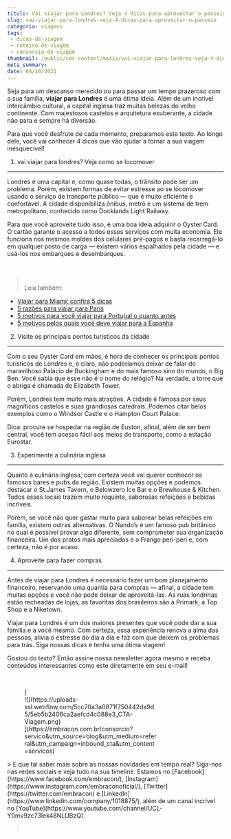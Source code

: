 ```yaml
---
titulo: Vai viajar para Londres? Veja 4 dicas para aproveitar o passeio!
slug: vai-viajar-para-londres-veja-4-dicas-para-aproveitar-o-passeio
categoria: viagens
tags:
 - dicas-de-viagem
 - roteiro-de-viagem
 - consorcio-de-viagem
thumbnail: /public/cms-content/media/vai-viajar-para-londres-veja-4-dicas-para-aproveitar-o-passeio.jpeg
meta_summary: 
date: 04/10/2021
---
```

Seja para um descanso merecido ou para passar um tempo prazeroso com a sua família, **viajar para Londres** é uma ótima ideia. Além de um incrível intercâmbio cultural, a capital inglesa traz muitas belezas do velho continente. Com majestosos castelos e arquitetura exuberante, a cidade não para e sempre há diversão.

Para que você desfrute de cada momento, preparamos este texto. Ao longo dele, você vai conhecer 4 dicas que vão ajudar a tornar a sua viagem inesquecível!

1. vai viajar para londres? Veja como se locomover
--------------------------------------------------

Londres é uma capital e, como quase todas, o trânsito pode ser um problema. Porém, existem formas de evitar estresse ao se locomover usando o serviço de transporte público — que é muito eficiente e confortável. A cidade disponibiliza ônibus, metrô e um sistema de trem metropolitano, conhecido como Docklands Light Railway.

Para que você aproveite tudo isso, é uma boa ideia adquirir o Oyster Card. O cartão garante o acesso a todos esses serviços com muita economia. Ele funciona nos mesmos moldes dos celulares pré-pagos e basta recarregá-lo em qualquer posto de carga — existem vários espalhados pela cidade — e usá-los nos embarques e desembarques.

‍

> ‍  
> Leia também:

- [Viajar para Miami: confira 5 dicas](https://www.embracon.com.br/blog/viajar-para-miami-confira-5-dicas)
- [5 razões para viajar para Paris](https://www.embracon.com.br/blog/5-razoes-para-viajar-para-paris)
- [5 motivos para você viajar para Portugal o quanto antes](https://www.embracon.com.br/blog/5-motivos-para-voce-viajar-para-portugal-o-quanto-antes)
- [5 motivos pelos quais você deve viajar para a Espanha](https://www.embracon.com.br/blog/5-motivos-pelos-quais-voce-deve-viajar-para-a-espanha)

2. Visite os principais pontos turísticos da cidade
---------------------------------------------------

Com o seu Oyster Card em mãos, é hora de conhecer os principais pontos turísticos de Londres e, é claro, não poderíamos deixar de falar do maravilhoso Palácio de Buckingham e do mais famoso sino do mundo, o Big Ben. Você sabia que esse não é o nome do relógio? Na verdade, a torre que o abriga é chamada de Elizabeth Tower.

Porém, Londres tem muito mais atrações. A cidade é famosa por seus magníficos castelos e suas grandiosas catedrais. Podemos citar belos exemplos como o Windsor Castle e o Hampton Court Palace.

Dica: procure se hospedar na região de Euston, afinal, além de ser bem central, você tem acesso fácil aos meios de transporte, como a estação Eurostar.

3. Experimente a culinária inglesa
----------------------------------

Quanto à culinária inglesa, com certeza você vai querer conhecer os famosos bares e pubs da região. Existem muitas opções e podemos destacar o St.James Tavern, o Belowzero Ice Bar e o Brewhouse &amp; Kitchen. Todos esses locais trazem muito requinte, saborosas refeições e bebidas incríveis.

Porém, se você não quer gastar muito para saborear belas refeições em família, existem outras alternativas. O Nando’s é um famoso pub britânico no qual é possível provar algo diferente, sem comprometer sua organização financeira. Um dos pratos mais apreciados é o Frango peri-peri e, com certeza, não é por acaso.

4. Aproveite para fazer compras
-------------------------------

Antes de viajar para Londres é necessário fazer um bom planejamento financeiro, reservando uma quantia para compras — afinal, a cidade tem muitas opções e você não pode deixar de aproveitá-las. As ruas londrinas estão recheadas de lojas, as favoritas dos brasileiros são a Primark, a Top Shop e a Niketown.

Viajar para Londres é um dos maiores presentes que você pode dar a sua família e a você mesmo. Com certeza, essa experiência renova a alma das pessoas, alivia o estresse do dia a dia e faz com que deixem os problemas para trás. Siga nossas dicas e tenha uma ótima viagem!

Gostou do texto? Então assine nossa newsletter agora mesmo e receba conteúdos interessantes como este diretamente em seu e-mail!

‍

<figure class="w-richtext-figure-type-image w-richtext-align-center" style="max-width:310px">[<div>![](https://uploads-ssl.webflow.com/5cc70a3a0871f750442da9d5/5eb5b2406ca2aefcd4c088e3_CTA-Viagem.png)</div>](https://embracon.com.br/consorcio?servico&utm_source=blog&utm_medium=referral&utm_campaign=inbound_cta&utm_content=servicos)</figure>> E que tal saber mais sobre as nossas novidades em tempo real? Siga-nos nas redes sociais e veja tudo na sua timeline. Estamos no [Facebook](https://www.facebook.com/embracon/), [Instagram](https://www.instagram.com/embraconoficial/), [Twitter](https://twitter.com/embracon) e [LinkedIn](https://www.linkedin.com/company/1018875/), além de um canal incrível no [YouTube](https://www.youtube.com/channel/UCL-Y0mv9zc73Iek48NLUBzQ).

> ‍
